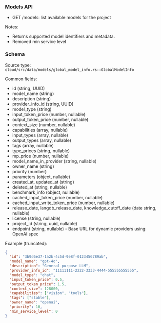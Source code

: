 ### Models API

- GET /models: list available models for the project

Notes:
- Returns supported model identifiers and metadata.
- Removed min service level

### Schema

Source type: `cloud/src/data/models/global_model_info.rs::GlobalModelInfo`

Common fields:
- id (string, UUID)
- model_name (string)
- description (string)
- provider_info_id (string, UUID)
- model_type (string)
- input_token_price (number, nullable)
- output_token_price (number, nullable)
- context_size (number, nullable)
- capabilities (array<string>, nullable)
- input_types (array<string>, nullable)
- output_types (array<string>, nullable)
- tags (array<string>, nullable)
- type_prices (string, nullable)
- mp_price (number, nullable)
- model_name_in_provider (string, nullable)
- owner_name (string)
- priority (number)
- parameters (object, nullable)
- created_at, updated_at (string)
- deleted_at (string, nullable)
- benchmark_info (object, nullable)
- cached_input_token_price (number, nullable)
- cached_input_write_token_price (number, nullable)
- release_date, langdb_release_date, knowledge_cutoff_date (date string, nullable)
- license (string, nullable)
- project_id (string, uuid, nullable)
- endpoint (string, nullable) - Base URL for dynamic providers using OpenAI spec

Example (truncated):
```json
{
  "id": "3b9d6e37-1a2b-4c5d-9e8f-0123456789ab",
  "model_name": "gpt-4o",
  "description": "General-purpose LLM",
  "provider_info_id": "11111111-2222-3333-4444-555555555555",
  "model_type": "chat",
  "input_token_price": 0.5,
  "output_token_price": 1.5,
  "context_size": 128000,
  "capabilities": ["vision", "tools"],
  "tags": ["stable"],
  "owner_name": "openai",
  "priority": 10,
  "min_service_level": 0
}
```
